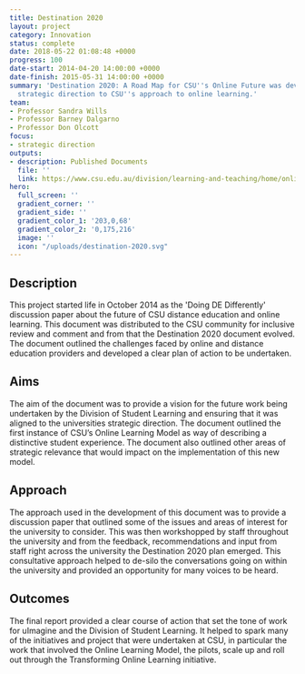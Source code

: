 ```yaml
---
title: Destination 2020
layout: project
category: Innovation
status: complete
date: 2018-05-22 01:08:48 +0000
progress: 100
date-start: 2014-04-20 14:00:00 +0000
date-finish: 2015-05-31 14:00:00 +0000
summary: 'Destination 2020: A Road Map for CSU''s Online Future was developed to provide
  strategic direction to CSU''s approach to online learning.'
team:
- Professor Sandra Wills
- Professor Barney Dalgarno
- Professor Don Olcott
focus:
- strategic direction
outputs:
- description: Published Documents
  file: ''
  link: https://www.csu.edu.au/division/learning-and-teaching/home/online-learning/strategic-directions/roadmap
hero:
  full_screen: ''
  gradient_corner: ''
  gradient_side: ''
  gradient_color_1: '203,0,68'
  gradient_color_2: '0,175,216'
  image: ''
  icon: "/uploads/destination-2020.svg"
---
```

## Description

This project started life in October 2014 as the 'Doing DE Differently' discussion paper about the future of CSU distance education and online learning. This document was distributed to the CSU community for inclusive review and comment and from that the Destination 2020 document evolved. The document outlined the challenges faced by online and distance education providers and developed a clear plan of action to be undertaken.

## Aims

The aim of the document was to provide a vision for the future work being undertaken by the Division of Student Learning and ensuring that it was aligned to the universities strategic direction. The document outlined the first instance of CSU’s Online Learning Model as way of describing a distinctive student experience. The document also outlined other areas of strategic relevance that would impact on the implementation of this new model.

## Approach

The approach used in the development of this document was to provide a discussion paper that outlined some of the issues and areas of interest for the university to consider. This was then workshopped by staff throughout the university and from the feedback, recommendations and input from staff right across the university the Destination 2020 plan emerged. This consultative approach helped to de-silo the conversations going on within the university and provided an opportunity for many voices to be heard.   

## Outcomes

The final report provided a clear course of action that set the tone of work for uImagine and the Division of Student Learning. It helped to spark many of the initiatives and project that were undertaken at CSU, in particular the work that involved the Online Learning Model, the pilots, scale up and roll out through the Transforming Online Learning initiative.
